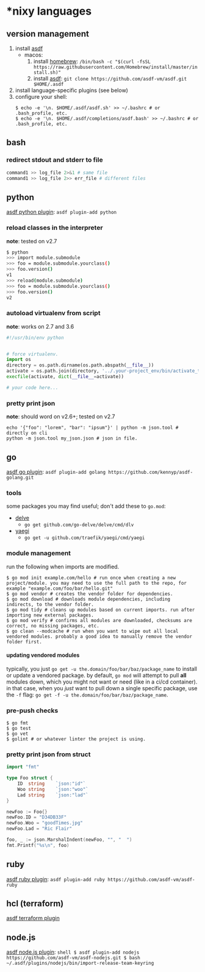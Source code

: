 *nixy languages
===============

## version management

1. install [asdf](https://github.com/asdf-vm/asdf)
    * macos:
        1. install [homebrew](https://brew.sh/): `/bin/bash -c "$(curl -fsSL https://raw.githubusercontent.com/Homebrew/install/master/install.sh)"`
        2. install [asdf](https://asdf-vm.com/#/): `git clone https://github.com/asdf-vm/asdf.git $HOME/.asdf`
2. install language-specific plugins (see below)
3. configure your shell:
    ```shell
    $ echo -e '\n. $HOME/.asdf/asdf.sh' >> ~/.bashrc # or .bash_profile, etc.
    $ echo -e '\n. $HOME/.asdf/completions/asdf.bash' >> ~/.bashrc # or .bash_profile, etc.
    ```

## bash

### redirect stdout and stderr to file

```bash
command1 >> log_file 2>&1 # same file
command1 >> log_file 2>> err_file # different files
```

## python

[asdf python plugin](https://github.com/danhper/asdf-python): `asdf plugin-add python`

### reload classes in the interpreter

**note**: tested on v2.7

```bash
$ python
>>> import module.submodule
>>> foo = module.submodule.yourclass()
>>> foo.version()
v1
>>> reload(module.submodule)
>>> foo = module.submodule.yourclass()
>>> foo.version()
v2
```

### autoload virtualenv from script

**note**: works on 2.7 and 3.6

```python
#!/usr/bin/env python


# force virtualenv.
import os
directory = os.path.dirname(os.path.abspath(__file__))
activate = os.path.join(directory, '../.your-project_env/bin/activate_this.py')
execfile(activate, dict(__file__=activate))

# your code here...
```

### pretty print json

**note**: should word on v2.6+; tested on v2.7

```shell
echo '{"foo": "lorem", "bar": "ipsum"}' | python -m json.tool # directly on cli
python -m json.tool my_json.json # json in file.
```

## go

[asdf go plugin](https://github.com/kennyp/asdf-golang): `asdf plugin-add golang https://github.com/kennyp/asdf-golang.git`

### tools

some packages you may find useful; don't add these to `go.mod`:

* [delve](https://github.com/go-delve/delve)
    * `go get github.com/go-delve/delve/cmd/dlv`
* [yaegi](https://github.com/traefik/yaegi)
    * `go get -u github.com/traefik/yaegi/cmd/yaegi`

### module management

run the following when imports are modified.

```shell
$ go mod init example.com/hello # run once when creating a new project/module. you may need to use the full path to the repo, for example "example.com/foo/bar/hello.git"
$ go mod vendor # creates the vendor folder for dependencies.
$ go mod download # downloads module dependencies, including indirects, to the vendor folder.
$ go mod tidy # cleans up modules based on current imports. run after importing new external packages.
$ go mod verify # confirms all modules are downloaded, checksums are correct, no missing packages, etc.
$ go clean --modcache # run when you want to wipe out all local vendored modules. probably a good idea to manually remove the vendor folder first.
```

#### updating vendored modules

typically, you just `go get -u the.domain/foo/bar/baz/package_name` to install or update a vendored package. by default, `go mod` will attempt to pull **all** modules down, which you might not want or need (like in a ci/cd container). in that case, when you _just_ want to pull down a single specific package, use the `-f` flag: `go get -f -u the.domain/foo/bar/baz/package_name`.

### pre-push checks

```shell
$ go fmt
$ go test
$ go vet
$ golint # or whatever linter the project is using.
```

### pretty print json from struct

```go
import "fmt"

type Foo struct {
	ID  string    `json:"id"`
	Woo string    `json:"woo"`
	Lad string    `json:"lad"`
}

newFoo := Foo{}
newFoo.ID = "D34DB33F"
newFoo.Woo = "goodTimes.jpg"
newFoo.Lad = "Ric Flair"

foo, _ := json.MarshalIndent(newFoo, "", "  ")
fmt.Printf("%s\n", foo)
```

## ruby

[asdf ruby plugin](https://github.com/asdf-vm/asdf-ruby): `asdf plugin-add ruby https://github.com/asdf-vm/asdf-ruby`

## hcl (terraform)

[asdf terraform plugin](https://github.com/Banno/asdf-hashicorp)

## node.js

[asdf node.js plugin](https://github.com/asdf-vm/asdf-nodejs):
    ```shell
    $ asdf plugin-add nodejs https://github.com/asdf-vm/asdf-nodejs.git
    $ bash ~/.asdf/plugins/nodejs/bin/import-release-team-keyring
    ```
